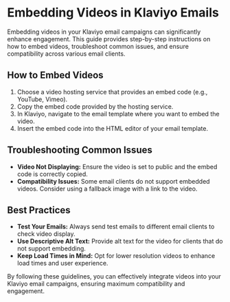 # Embedding Videos in Klaviyo Emails

Embedding videos in your Klaviyo email campaigns can significantly enhance engagement. This guide provides step-by-step instructions on how to embed videos, troubleshoot common issues, and ensure compatibility across various email clients.

## How to Embed Videos
1. Choose a video hosting service that provides an embed code (e.g., YouTube, Vimeo).
2. Copy the embed code provided by the hosting service.
3. In Klaviyo, navigate to the email template where you want to embed the video.
4. Insert the embed code into the HTML editor of your email template.

## Troubleshooting Common Issues
- **Video Not Displaying:** Ensure the video is set to public and the embed code is correctly copied.
- **Compatibility Issues:** Some email clients do not support embedded videos. Consider using a fallback image with a link to the video.

## Best Practices
- **Test Your Emails:** Always send test emails to different email clients to check video display.
- **Use Descriptive Alt Text:** Provide alt text for the video for clients that do not support embedding.
- **Keep Load Times in Mind:** Opt for lower resolution videos to enhance load times and user experience.

By following these guidelines, you can effectively integrate videos into your Klaviyo email campaigns, ensuring maximum compatibility and engagement.